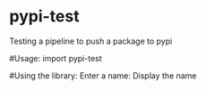 # pypi-test
Testing a pipeline to push a package to pypi

#Usage:
import pypi-test

#Using the library:
Enter a name:
Display the name